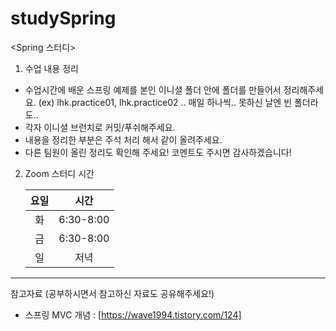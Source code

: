 # studySpring
 
 <Spring 스터디>
 
 1. 수업 내용 정리
 
 * 수업시간에 배운 스프링 예제를 본인 이니셜 폴더 안에 폴더를 만들어서 정리해주세요. (ex) lhk.practice01, lhk.practice02 .. 매일 하나씩.. 못하신 날엔 빈 폴더라도..  
 * 각자 이니셜 브런치로 커밋/푸쉬해주세요.   
 * 내용을 정리한 부분은 주석 처리 해서 같이 올려주세요.
 * 다른 팀원이 올린 정리도 확인해 주세요! 코멘트도 주시면 감사하겠습니다!
 
2. Zoom 스터디 시간

   |요일|시간|
   |:---:|:---:|
   |화|6:30-8:00|
   |금|6:30-8:00|
   |일|저녁|

---
 
 참고자료 (공부하시면서 참고하신 자료도 공유해주세요!)
 
 * 스프링 MVC 개념 : [https://wave1994.tistory.com/124]
